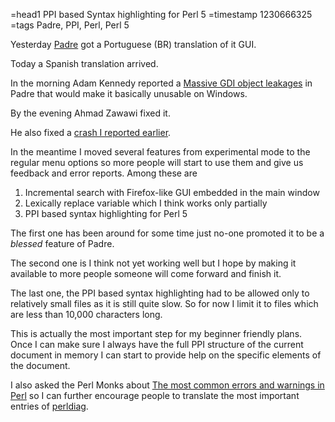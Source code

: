 =head1 PPI based Syntax highlighting for Perl 5
=timestamp 1230666325
=tags Padre, PPI, Perl, Perl 5

Yesterday <a href="http://padre.perlide.org/">Padre</a> got a 
Portuguese (BR) translation of it GUI.

Today a Spanish translation arrived.

In the morning Adam Kennedy reported a 
<a href="http://padre.perlide.org/ticket/190">Massive GDI object leakages</a>
in Padre that would make it basically unusable on Windows.

By the evening Ahmad Zawawi fixed it.

He also fixed a <a href="http://padre.perlide.org/ticket/185">crash I reported earlier</a>.

In the meantime I moved several features from experimental mode to
the regular menu options so more people will start to use them and 
give us feedback and error reports. Among these are

<ol>
<li>Incremental search with Firefox-like GUI embedded in the main window</li>
<li>Lexically replace variable which I think works only partially</li>
<li>PPI based syntax highlighting for Perl 5</li>
</ol>

The first one has been around for some time just no-one promoted it to be
a <i>blessed</i> feature of Padre.

The second one is I think not yet working well but I hope by making it
available to more people someone will come forward and finish it.

The last one, the PPI based syntax highlighting had to be allowed only
to relatively small files as it is still quite slow. So for now I limit
it to files which are less than 10,000 characters long.

This is actually the most important step for my beginner friendly plans.
Once I can make sure I always have the full PPI structure of the current
document in memory I can start to provide help on the specific elements 
of the document.

I also asked the Perl Monks about
<a href="http://www.perlmonks.org/?node_id=733201">The most common errors and warnings in Perl</a>
so I can further encourage people to translate the most important entries
of <a href="http://perldoc.perl.org/perldiag.html">perldiag</a>.

